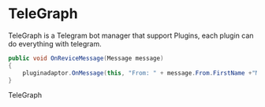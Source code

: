 # TeleGraph
TeleGraph is a Telegram bot manager that support Plugins, each plugin can do everything with telegram.

```csharp
public void OnReviceMessage(Message message)
{
    pluginadaptor.OnMessage(this, "From: " + message.From.FirstName +"Message: " + message.Text + Environment.NewLine);    
}
```
TeleGraph

